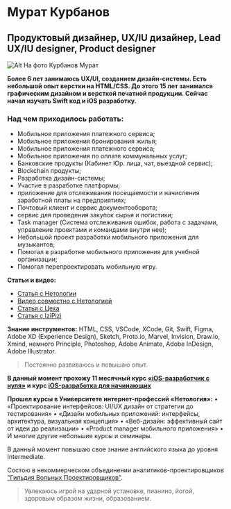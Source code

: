 #  Мурат Курбанов
## Продуктовый дизайнер, UX/IU дизайнер, Lead UX/IU designer, Product designer

![Alt На фото Курбанов Мурат](https://habrastorage.org/getpro/moikrug/uploads/user/100/020/677/2/avatar/e10275cec5a8b3f2f64db0e96e5956ba.jpg)

**Более 6 лет занимаюсь UX/UI, созданием дизайн-системы. Есть небольшой опыт верстки на HTML/CSS. До этого 15 лет занимался графическим дизайном и версткой печатной продукции. Сейчас начал изучать Swift код и iOS разработку.**

### **Над чем приходилось работать:**
- Мобильное приложения платежного сервиса;
- Мобильное приложения бронирования жилья;
- Мобильное приложения платежного сервиса;
- Мобильное приложения по оплате коммунальных услуг;
- Банковские продукты (Кабинет Юр. лица, чат, выездной сервис);
- Blockchain продукты;
- Разработка дизайн-системы;
- Участие в разработке платформы;
- приложение для отслеживания посещаемости и начисления заработной платы на предприятиях;
- Почтовый клиент и сервис документооборота;
- сервис для проведения закупок сырья и логистики;
- Task manager (Система отслеживания ошибок, работа с задачами, управление проектами и командами внутри нее);
- Небольшой проект разработки мобильного приложения для музыкантов;
- Помогал в разработке мобильного приложения для учебной организации;
- Помогал перепроектировать мобильную игру.

**Статьи и видео:**
- [Статья с Нетологии](https://netology.ru/blog/10-2020-ux-designer-story)
- [Видео совместно с Нетологией](https://youtu.be/K83olCpcYWQ)
- [Статья с Цеха](https://zeh.media/zhizn/lichny-opyt/9436801--kak-pereyekhal-iz-uzbekistana-v-rossiyu-bez-vysshego-obrazovaniya-v-30-let-i-stal-produktovym-dizay)
- [Статья с IziPizi](https://izipizi.career/rw014-review-marat-kurbanov)

**Знание инструментов:**
HTML, CSS, VSCode, XCode, Git, Swift, Figma, Adobe XD (Experience Design), Sketch, Proto.io, Marvel, Invision, Draw.io, Xmind, немного Principle, Photoshop, Adobe Animate, Adobe InDesign, Adobe Illustrator.

> Постоянно развиваюсь и повышаю опыт.

**В данный момент прохожу 11 месячный курс [«iOS-разработчик с нуля»](https://netology.ru/programs/ios-developer)
и курс [iOS-разработка для начинающих](https://skillbox.ru/course/ios-developer-upsale/)**


**Прошел курсы в Университете интернет-профессий «Нетология»:**
• «Проектирование интерфейсов: UI/UX дизайн от стратегии до тестирования»
• «Дизайн мобильных приложений: интерфейсы, архитектура, визуальная концепция»
• «Веб-дизайн: эффективный сайт от идеи до реализации»
• «Product manager мобильного приложения»
• И многие другие небольшие курсы и семинары.

В данный момент повышаю свое знание английского языка до уровня Intermediate.

Состою в некоммерческом объединении аналитиков-проектировщиков ["Гильдия Вольных Проектировщиков"](https://the-guild.ru/).

> Увлекаюсь игрой на ударной установке, пианино, йогой, здоровым образом жизни, образованием.

